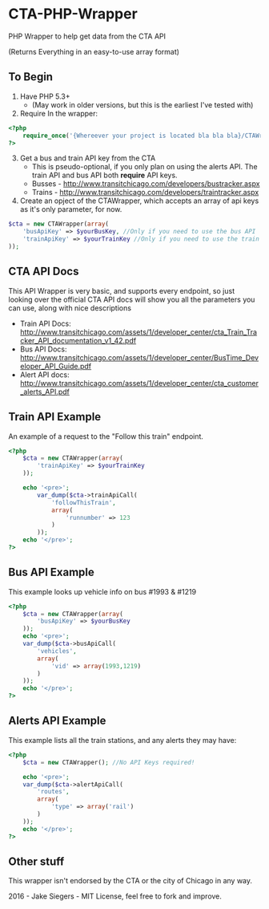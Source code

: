 # CTA-PHP-Wrapper
PHP Wrapper to help get data from the CTA API

(Returns Everything in an easy-to-use array format)

## To Begin
1. Have PHP 5.3+
    * (May work in older versions, but this is the earliest I've tested with)
2. Require In the wrapper:
```php
<?php
    require_once('{Whereever your project is located bla bla bla}/CTAWrapper.php');
?>
```
3. Get a bus and train API key from the CTA
    * This is pseudo-optional, if you only plan on using the alerts API. The train API and bus API both **require** API keys.
    * Busses - http://www.transitchicago.com/developers/bustracker.aspx
    * Trains - http://www.transitchicago.com/developers/traintracker.aspx
4. Create an opject of the CTAWrapper, which accepts an array of api keys as it's only parameter, for now.
```php
$cta = new CTAWrapper(array(
    'busApiKey' => $yourBusKey, //Only if you need to use the bus API
    'trainApiKey' => $yourTrainKey //Only if you need to use the train API
));
```

## CTA API Docs
This API Wrapper is very basic, and supports every endpoint, so just looking over the official CTA API docs will show you all the parameters you can use, along with nice descriptions
* Train API Docs: http://www.transitchicago.com/assets/1/developer_center/cta_Train_Tracker_API_documentation_v1_42.pdf
* Bus API Docs: http://www.transitchicago.com/assets/1/developer_center/BusTime_Developer_API_Guide.pdf
* Alert API docs: http://www.transitchicago.com/assets/1/developer_center/cta_customer_alerts_API.pdf

## Train API Example
An example of a request to the "Follow this train" endpoint.
```php
<?php
    $cta = new CTAWrapper(array(
        'trainApiKey' => $yourTrainKey
    ));

    echo '<pre>';
        var_dump($cta->trainApiCall(
            'followThisTrain',
            array(
                'runnumber' => 123
            )
        ));
    echo '</pre>';
?>
```
## Bus API Example
This example looks up vehicle info on bus #1993 & #1219
```php
<?php
    $cta = new CTAWrapper(array(
        'busApiKey' => $yourBusKey
    ));
    echo '<pre>';
    var_dump($cta->busApiCall(
        'vehicles',
        array(
            'vid' => array(1993,1219)
        )
    ));
    echo '</pre>';
?>
```

## Alerts API Example
This example lists all the train stations, and any alerts they may have:
```php
<?php
    $cta = new CTAWrapper(); //No API Keys required!

    echo '<pre>';
    var_dump($cta->alertApiCall(
        'routes',
        array(
            'type' => array('rail')
        )
    ));
    echo '</pre>';
?>
```

## Other stuff
This wrapper isn't endorsed by the CTA or the city of Chicago in any way.

2016 - Jake Siegers - MIT License, feel free to fork and improve.